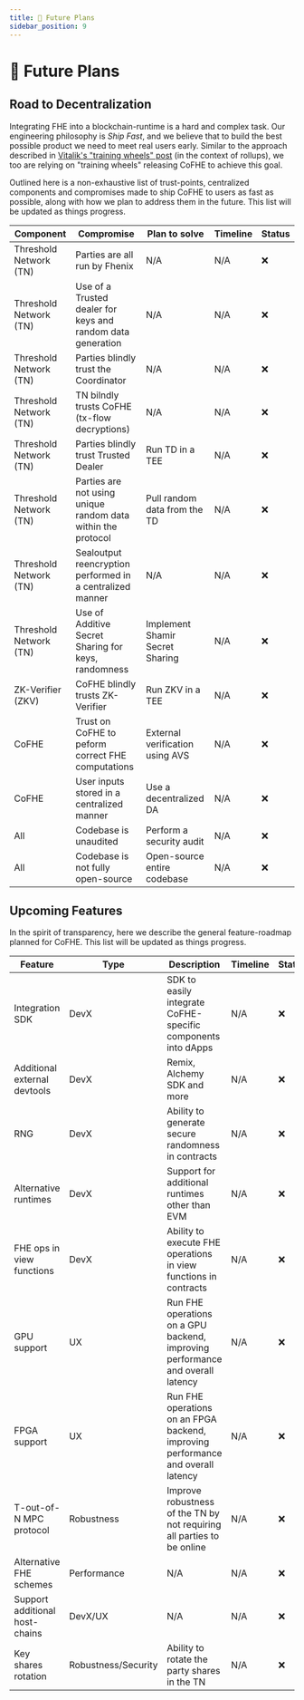 ```yaml
---
title: 🔮 Future Plans
sidebar_position: 9
---
```


# 🔮 Future Plans

## Road to Decentralization

Integrating FHE into a blockchain-runtime is a hard and complex task. Our engineering philosophy is _Ship Fast_, and we believe that to build the best possible product we need to meet real users early. Similar to the approach described in [Vitalik's "training wheels" post](https://ethereum-magicians.org/t/proposed-milestones-for-rollups-taking-off-training-wheels/11571) (in the context of rollups), we too are relying on "training wheels" releasing CoFHE to achieve this goal.

Outlined here is a non-exhaustive list of trust-points, centralized components and compromises made to ship CoFHE to users as fast as possible, along with how we plan to address them in the future. This list will be updated as things progress.

| Component              | Compromise                                                   | Plan to solve                   | Timeline | Status |
| ---------------------- | ------------------------------------------------------------ | ------------------------------- | -------- | ------ |
| Threshold Network (TN) | Parties are all run by Fhenix                                | N/A                             | N/A      | ❌     |
| Threshold Network (TN) | Use of a Trusted dealer for keys and random data generation  | N/A                             | N/A      | ❌     |
| Threshold Network (TN) | Parties blindly trust the Coordinator                        | N/A                             | N/A      | ❌     |
| Threshold Network (TN) | TN bilndly trusts CoFHE (tx-flow decryptions)                | N/A                             | N/A      | ❌     |
| Threshold Network (TN) | Parties blindly trust Trusted Dealer                         | Run TD in a TEE                 | N/A      | ❌     |
| Threshold Network (TN) | Parties are not using unique random data within the protocol | Pull random data from the TD    | N/A      | ❌     |
| Threshold Network (TN) | Sealoutput reencryption performed in a centralized manner    | N/A                             | N/A      | ❌     |
| Threshold Network (TN) | Use of Additive Secret Sharing for keys, randomness          | Implement Shamir Secret Sharing | N/A      | ❌     |
| ZK-Verifier (ZKV)      | CoFHE blindly trusts ZK-Verifier                             | Run ZKV in a TEE                | N/A      | ❌     |
| CoFHE                  | Trust on CoFHE to peform correct FHE computations            | External verification using AVS | N/A      | ❌     |
| CoFHE                  | User inputs stored in a centralized manner                   | Use a decentralized DA          | N/A      | ❌     |
| All                    | Codebase is unaudited                                        | Perform a security audit        | N/A      | ❌     |
| All                    | Codebase is not fully open-source                            | Open-source entire codebase     | N/A      | ❌     |

## Upcoming Features

In the spirit of transparency, here we describe the general feature-roadmap planned for CoFHE. This list will be updated as things progress.

| Feature                        | Type                | Description                                                                      | Timeline | Status |
| ------------------------------ | ------------------- | -------------------------------------------------------------------------------- | -------- | ------ |
| Integration SDK                | DevX                | SDK to easily integrate CoFHE-specific components into dApps                     | N/A      | ❌     |
| Additional external devtools   | DevX                | Remix, Alchemy SDK and more                                                      | N/A      | ❌     |
| RNG                            | DevX                | Ability to generate secure randomness in contracts                               | N/A      | ❌     |
| Alternative runtimes           | DevX                | Support for additional runtimes other than EVM                                   | N/A      | ❌     |
| FHE ops in view functions      | DevX                | Ability to execute FHE operations in view functions in contracts                 | N/A      | ❌     |
| GPU support                    | UX                  | Run FHE operations on a GPU backend, improving performance and overall latency   | N/A      | ❌     |
| FPGA support                   | UX                  | Run FHE operations on an FPGA backend, improving performance and overall latency | N/A      | ❌     |
| T-out-of-N MPC protocol        | Robustness          | Improve robustness of the TN by not requiring all parties to be online           | N/A      | ❌     |
| Alternative FHE schemes        | Performance         | N/A                                                                              | N/A      | ❌     |
| Support additional host-chains | DevX/UX             | N/A                                                                              | N/A      | ❌     |
| Key shares rotation            | Robustness/Security | Ability to rotate the party shares in the TN                                     | N/A      | ❌     |
